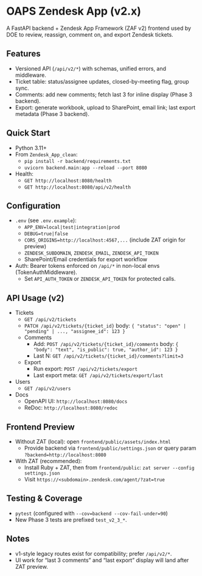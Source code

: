 # OAPS Zendesk App (v2.x)

A FastAPI backend + Zendesk App Framework (ZAF v2) frontend used by DOE to review, reassign, comment on, and export Zendesk tickets.

## Features
- Versioned API (`/api/v2/*`) with schemas, unified errors, and middleware.
- Ticket table: status/assignee updates, closed-by-meeting flag, group sync.
- Comments: add new comments; fetch last 3 for inline display (Phase 3 backend).
- Export: generate workbook, upload to SharePoint, email link; last export metadata (Phase 3 backend).

## Quick Start
- Python 3.11+
- From `Zendesk_App_clean`:
  - `pip install -r backend/requirements.txt`
  - `uvicorn backend.main:app --reload --port 8080`
- Health:
  - `GET http://localhost:8080/health`
  - `GET http://localhost:8080/api/v2/health`

## Configuration
- `.env` (see `.env.example`):
  - `APP_ENV=local|test|integration|prod`
  - `DEBUG=true|false`
  - `CORS_ORIGINS=http://localhost:4567,...` (include ZAT origin for preview)
  - `ZENDESK_SUBDOMAIN`, `ZENDESK_EMAIL`, `ZENDESK_API_TOKEN`
  - SharePoint/Email credentials for export workflow
- Auth: Bearer tokens enforced on `/api/*` in non-local envs (TokenAuthMiddleware).
  - Set `API_AUTH_TOKEN` or `ZENDESK_API_TOKEN` for protected calls.

## API Usage (v2)
- Tickets
  - `GET /api/v2/tickets`
  - `PATCH /api/v2/tickets/{ticket_id}` body: `{ "status": "open" | "pending" | ..., "assignee_id": 123 }`
  - Comments
    - Add: `POST /api/v2/tickets/{ticket_id}/comments` body: `{ "body": "text", "is_public": true, "author_id": 123 }`
    - Last N: `GET /api/v2/tickets/{ticket_id}/comments?limit=3`
  - Export
    - Run export: `POST /api/v2/tickets/export`
    - Last export meta: `GET /api/v2/tickets/export/last`
- Users
  - `GET /api/v2/users`
- Docs
  - OpenAPI UI: `http://localhost:8080/docs`
  - ReDoc: `http://localhost:8080/redoc`

## Frontend Preview
- Without ZAT (local): open `frontend/public/assets/index.html`
  - Provide backend via `frontend/public/settings.json` or query param `?backend=http://localhost:8080`
- With ZAT (recommended):
  - Install Ruby + ZAT, then from `frontend/public`: `zat server --config settings.json`
  - Visit `https://<subdomain>.zendesk.com/agent/?zat=true`

## Testing & Coverage
- `pytest` (configured with `--cov=backend --cov-fail-under=90`)
- New Phase 3 tests are prefixed `test_v2_3_*`.

## Notes
- v1-style legacy routes exist for compatibility; prefer `/api/v2/*`.
- UI work for “last 3 comments” and “last export” display will land after ZAT preview.
